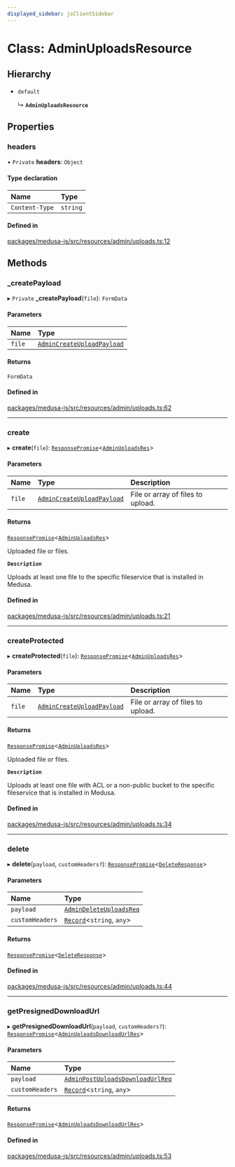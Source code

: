 ```yaml
---
displayed_sidebar: jsClientSidebar
---
```


# Class: AdminUploadsResource

## Hierarchy

- `default`

  ↳ **`AdminUploadsResource`**

## Properties

### headers

• `Private` **headers**: `Object`

#### Type declaration

| Name | Type |
| :------ | :------ |
| `Content-Type` | `string` |

#### Defined in

[packages/medusa-js/src/resources/admin/uploads.ts:12](https://github.com/medusajs/medusa/blob/b38f73726/packages/medusa-js/src/resources/admin/uploads.ts#L12)

## Methods

### \_createPayload

▸ `Private` **_createPayload**(`file`): `FormData`

#### Parameters

| Name | Type |
| :------ | :------ |
| `file` | [`AdminCreateUploadPayload`](../modules/internal-10.md#admincreateuploadpayload) |

#### Returns

`FormData`

#### Defined in

[packages/medusa-js/src/resources/admin/uploads.ts:62](https://github.com/medusajs/medusa/blob/b38f73726/packages/medusa-js/src/resources/admin/uploads.ts#L62)

___

### create

▸ **create**(`file`): [`ResponsePromise`](../modules/internal-12.md#responsepromise)<[`AdminUploadsRes`](../modules/internal-8.internal.md#adminuploadsres)\>

#### Parameters

| Name | Type | Description |
| :------ | :------ | :------ |
| `file` | [`AdminCreateUploadPayload`](../modules/internal-10.md#admincreateuploadpayload) | File or array of files to upload. |

#### Returns

[`ResponsePromise`](../modules/internal-12.md#responsepromise)<[`AdminUploadsRes`](../modules/internal-8.internal.md#adminuploadsres)\>

Uploaded file or files.

**`Description`**

Uploads at least one file to the specific fileservice that is installed in Medusa.

#### Defined in

[packages/medusa-js/src/resources/admin/uploads.ts:21](https://github.com/medusajs/medusa/blob/b38f73726/packages/medusa-js/src/resources/admin/uploads.ts#L21)

___

### createProtected

▸ **createProtected**(`file`): [`ResponsePromise`](../modules/internal-12.md#responsepromise)<[`AdminUploadsRes`](../modules/internal-8.internal.md#adminuploadsres)\>

#### Parameters

| Name | Type | Description |
| :------ | :------ | :------ |
| `file` | [`AdminCreateUploadPayload`](../modules/internal-10.md#admincreateuploadpayload) | File or array of files to upload. |

#### Returns

[`ResponsePromise`](../modules/internal-12.md#responsepromise)<[`AdminUploadsRes`](../modules/internal-8.internal.md#adminuploadsres)\>

Uploaded file or files.

**`Description`**

Uploads at least one file with ACL or a non-public bucket to the specific fileservice that is installed in Medusa.

#### Defined in

[packages/medusa-js/src/resources/admin/uploads.ts:34](https://github.com/medusajs/medusa/blob/b38f73726/packages/medusa-js/src/resources/admin/uploads.ts#L34)

___

### delete

▸ **delete**(`payload`, `customHeaders?`): [`ResponsePromise`](../modules/internal-12.md#responsepromise)<[`DeleteResponse`](../modules/internal-8.internal.md#deleteresponse)\>

#### Parameters

| Name | Type |
| :------ | :------ |
| `payload` | [`AdminDeleteUploadsReq`](internal-8.internal.AdminDeleteUploadsReq.md) |
| `customHeaders` | [`Record`](../modules/internal.md#record)<`string`, `any`\> |

#### Returns

[`ResponsePromise`](../modules/internal-12.md#responsepromise)<[`DeleteResponse`](../modules/internal-8.internal.md#deleteresponse)\>

#### Defined in

[packages/medusa-js/src/resources/admin/uploads.ts:44](https://github.com/medusajs/medusa/blob/b38f73726/packages/medusa-js/src/resources/admin/uploads.ts#L44)

___

### getPresignedDownloadUrl

▸ **getPresignedDownloadUrl**(`payload`, `customHeaders?`): [`ResponsePromise`](../modules/internal-12.md#responsepromise)<[`AdminUploadsDownloadUrlRes`](../modules/internal-8.internal.md#adminuploadsdownloadurlres)\>

#### Parameters

| Name | Type |
| :------ | :------ |
| `payload` | [`AdminPostUploadsDownloadUrlReq`](internal-8.internal.AdminPostUploadsDownloadUrlReq.md) |
| `customHeaders` | [`Record`](../modules/internal.md#record)<`string`, `any`\> |

#### Returns

[`ResponsePromise`](../modules/internal-12.md#responsepromise)<[`AdminUploadsDownloadUrlRes`](../modules/internal-8.internal.md#adminuploadsdownloadurlres)\>

#### Defined in

[packages/medusa-js/src/resources/admin/uploads.ts:53](https://github.com/medusajs/medusa/blob/b38f73726/packages/medusa-js/src/resources/admin/uploads.ts#L53)
